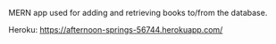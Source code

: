 
MERN app used for adding and retrieving books to/from the database.

 Heroku: https://afternoon-springs-56744.herokuapp.com/

